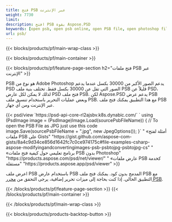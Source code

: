 ```yaml
---
title: فتح PSB عبر الإنترنت
weight: 7730
limit: 
description: افتح PSB بقوة Aspose.PSD
keywords: [open psb, open psb online, open PSB file, open photoshop file, preview psb]
url: psb/
---
```


{{< blocks/products/pf/main-wrap-class >}}

{{< blocks/products/pf/main-container >}}

{{< blocks/products/pf/feature-page-section h2="فتح ملفات PSB عبر الإنترنت" >}}
<p>PSB هو نوع من Adobe Photoshop يدعم الصور الأكبر من 30000 بكسل عندما يدعم PSD الصور التي تقل عن 30000 بكسل فقط. تختلف بنية ملف PSB قليلاً عن PSD، لذلك لا يمكن لكل عارض PSD فتح ملف PSB. لكن Aspose.PSD يدعم عرض PSB وبعض عمليات التحرير باستخدام تنسيق ملف PSB. مع هذا التطبيق يمكنك فتح ملف PSB عبر الإنترنت ومن أي جهاز.</p>
{{< psd/view `https://psd-api-core-rl2ajsbv.k8s.dynabic.com/` 
`    using (PsdImage image = (PsdImage)Image.Load(sourcePsbFileName))
    {
	    // To open the PSB File as JPG just use this code
        image.Save(sourcePsbFileName + ".jpg",  new JpegOptions());
    }` "
«أمثلة لفتح ملفات PSB على Gists" "https://gist.github.com/aspose-com-gists/8a4c9d34ce856d1642fc7c0ce974175c#file-examples-csharp-aspose-modifyingandconvertingimages-psb-psbtojpg-psbtojpg-cs" "
«برنامج تعليمي حول كيفية فتح ملفات PSB بدون Photoshop" "https://products.aspose.com/psd/net/viewer/" "
«عارض ملفات PSB كخدمة مستقلة" "https://products.aspose.app/psd/viewer" >}}
<p>اعرض ملف PSB باستخدام عارض PSB المدمج بدون كود. يمكنك فتح ملف PSB مع التطبيق الحالي. إذا كنت بحاجة إلى ميزات تحرير إضافية، يرجى التحقق من <a href="https://products.aspose.app/psd/template-editor">محرر PSB</a>.</p>
{{< /blocks/products/pf/feature-page-section >}}
{{< /blocks/products/pf/main-container >}}


{{< /blocks/products/pf/main-wrap-class >}}

{{< blocks/products/products-backtop-button >}}
